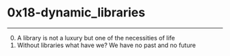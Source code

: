 # 0x18-dynamic_libraries
----------------------

0. A library is not a luxury but one of the necessities of life
1. Without libraries what have we? We have no past and no future

